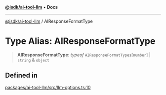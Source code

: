 [**@isdk/ai-tool-llm**](../README.md) • **Docs**

***

[@isdk/ai-tool-llm](../globals.md) / AIResponseFormatType

# Type Alias: AIResponseFormatType

> **AIResponseFormatType**: *typeof* `AIResponseFormatTypes`\[`number`\] \| `string` & `object`

## Defined in

[packages/ai-tool-llm/src/llm-options.ts:10](https://github.com/isdk/ai-tool-llm.js/blob/c551b330a82a79e61c6412bbe0899ddc282205b8/src/llm-options.ts#L10)
